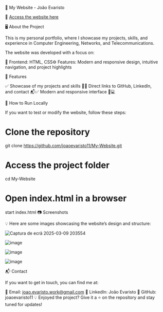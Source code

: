 📌 My Website - João Evaristo

🔗 [Access the website here](https://joaoevaristo11.github.io/My-Website/)

🖥️ About the Project

This is my personal portfolio, where I showcase my projects, skills, and experience in Computer Engineering, Networks, and Telecommunications.

The website was developed with a focus on:

🎨 Frontend: HTML, CSS⚙️ Features: Modern and responsive design, intuitive navigation, and project highlights

🚀 Features

✅ Showcase of my projects and skills 📂✅ Direct links to GitHub, LinkedIn, and contact 📬✅ Modern and responsive interface 📱💻

🔧 How to Run Locally

If you want to test or modify the website, follow these steps: 
# Clone the repository
git clone https://github.com/joaoevaristo11/My-Website.git

# Access the project folder
cd My-Website

# Open index.html in a browser
start index.html
📷 Screenshots

💡 Here are some images showcasing the website’s design and structure:

![Captura de ecrã 2025-03-09 203554](https://github.com/user-attachments/assets/c1fdb93b-167d-463a-b74b-1107513d9ae7)

![image](https://github.com/user-attachments/assets/64d353f5-a695-404b-8825-522077de2d17)

![image](https://github.com/user-attachments/assets/186d36f3-fd5c-4acb-8761-0f493055c620)

![image](https://github.com/user-attachments/assets/e3a8dcab-90e0-4ce1-8395-263ca2ace06b)



📬 Contact

If you want to get in touch, you can find me at:

📧 Email: joao.evaristo.work@gmail.com
🔗 LinkedIn: João Evaristo
🐙 GitHub: joaoevaristo11
💡 Enjoyed the project? Give it a ⭐ on the repository and stay tuned for updates!

